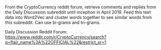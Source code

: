 From the CryptoCurrency reddit forum, retrieve comments and replies from the Daily Discussion subreddit until inception in April 2019. Feed this text data into Word2Vec and cluster words together to see similar words from this subreddit. Can use bi-grams and tri-grams.

Daily Discussion Reddit Forum: https://www.reddit.com/r/CryptoCurrency/search?q=flair_name%3A%22OFFICIAL%22&restrict_sr=1
